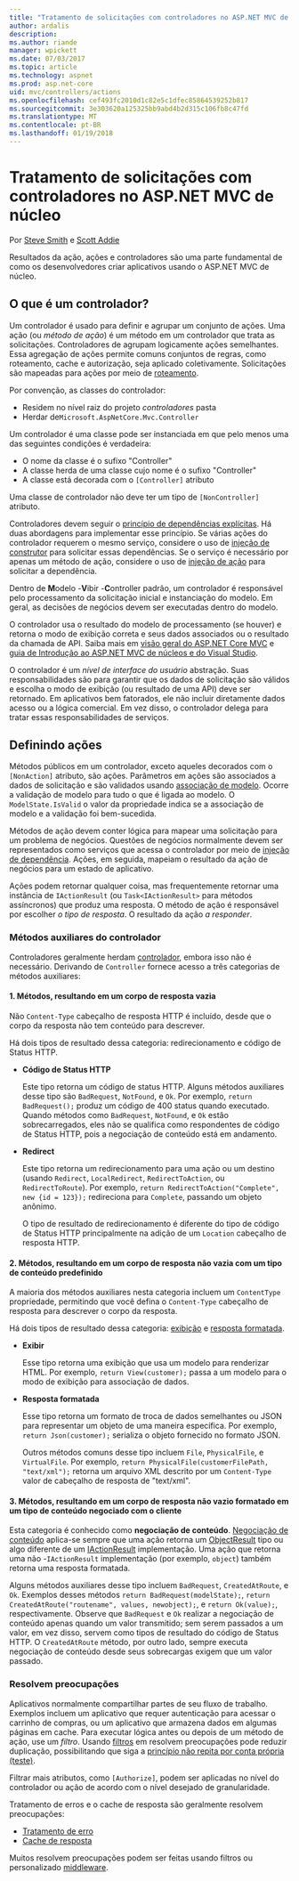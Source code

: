 ```yaml
---
title: "Tratamento de solicitações com controladores no ASP.NET MVC de núcleo"
author: ardalis
description: 
ms.author: riande
manager: wpickett
ms.date: 07/03/2017
ms.topic: article
ms.technology: aspnet
ms.prod: asp.net-core
uid: mvc/controllers/actions
ms.openlocfilehash: cef493fc2010d1c82e5c1dfec85864539252b817
ms.sourcegitcommit: 3e303620a125325bb9abd4b2d315c106fb8c47fd
ms.translationtype: MT
ms.contentlocale: pt-BR
ms.lasthandoff: 01/19/2018
---
```

# <a name="handling-requests-with-controllers-in-aspnet-core-mvc"></a>Tratamento de solicitações com controladores no ASP.NET MVC de núcleo

Por [Steve Smith](https://ardalis.com/) e [Scott Addie](https://github.com/scottaddie)

Resultados da ação, ações e controladores são uma parte fundamental de como os desenvolvedores criar aplicativos usando o ASP.NET MVC de núcleo.

## <a name="what-is-a-controller"></a>O que é um controlador?

Um controlador é usado para definir e agrupar um conjunto de ações. Uma ação (ou *método de ação*) é um método em um controlador que trata as solicitações. Controladores de agrupam logicamente ações semelhantes. Essa agregação de ações permite comuns conjuntos de regras, como roteamento, cache e autorização, seja aplicado coletivamente. Solicitações são mapeadas para ações por meio de [roteamento](xref:mvc/controllers/routing).

Por convenção, as classes do controlador:
* Residem no nível raiz do projeto *controladores* pasta
* Herdar de`Microsoft.AspNetCore.Mvc.Controller`

Um controlador é uma classe pode ser instanciada em que pelo menos uma das seguintes condições é verdadeira:
* O nome da classe é o sufixo "Controller"
* A classe herda de uma classe cujo nome é o sufixo "Controller"
* A classe está decorada com o `[Controller]` atributo

Uma classe de controlador não deve ter um tipo de `[NonController]` atributo.

Controladores devem seguir o [princípio de dependências explícitas](http://deviq.com/explicit-dependencies-principle/). Há duas abordagens para implementar esse princípio. Se várias ações do controlador requerem o mesmo serviço, considere o uso de [injeção de construtor](xref:mvc/controllers/dependency-injection#constructor-injection) para solicitar essas dependências. Se o serviço é necessário por apenas um método de ação, considere o uso de [injeção de ação](xref:mvc/controllers/dependency-injection#action-injection-with-fromservices) para solicitar a dependência.

Dentro de **M**odelo -**V**ibir -**C**ontroller padrão, um controlador é responsável pelo processamento da solicitação inicial e instanciação do modelo. Em geral, as decisões de negócios devem ser executadas dentro do modelo.

O controlador usa o resultado do modelo de processamento (se houver) e retorna o modo de exibição correta e seus dados associados ou o resultado da chamada de API. Saiba mais em [visão geral do ASP.NET Core MVC](xref:mvc/overview) e [guia de Introdução ao ASP.NET MVC de núcleos e do Visual Studio](xref:tutorials/first-mvc-app/start-mvc).

O controlador é um *nível de interface do usuário* abstração. Suas responsabilidades são para garantir que os dados de solicitação são válidos e escolha o modo de exibição (ou resultado de uma API) deve ser retornado. Em aplicativos bem fatorados, ele não incluir diretamente dados acesso ou a lógica comercial. Em vez disso, o controlador delega para tratar essas responsabilidades de serviços.

## <a name="defining-actions"></a>Definindo ações

Métodos públicos em um controlador, exceto aqueles decorados com o `[NonAction]` atributo, são ações. Parâmetros em ações são associados a dados de solicitação e são validados usando [associação de modelo](xref:mvc/models/model-binding). Ocorre a validação de modelo para tudo o que é ligada ao modelo. O `ModelState.IsValid` o valor da propriedade indica se a associação de modelo e a validação foi bem-sucedida.

Métodos de ação devem conter lógica para mapear uma solicitação para um problema de negócios. Questões de negócios normalmente devem ser representados como serviços que acessa o controlador por meio de [injeção de dependência](xref:mvc/controllers/dependency-injection). Ações, em seguida, mapeiam o resultado da ação de negócios para um estado de aplicativo.

Ações podem retornar qualquer coisa, mas frequentemente retornar uma instância de `IActionResult` (ou `Task<IActionResult>` para métodos assíncronos) que produz uma resposta. O método de ação é responsável por escolher *o tipo de resposta*. O resultado da ação *a responder*.

### <a name="controller-helper-methods"></a>Métodos auxiliares do controlador

Controladores geralmente herdam [controlador](https://docs.microsoft.com/aspnet/core/api/microsoft.aspnetcore.mvc.controller), embora isso não é necessário. Derivando de `Controller` fornece acesso a três categorias de métodos auxiliares:

#### <a name="1-methods-resulting-in-an-empty-response-body"></a>1. Métodos, resultando em um corpo de resposta vazia

Não `Content-Type` cabeçalho de resposta HTTP é incluído, desde que o corpo da resposta não tem conteúdo para descrever.

Há dois tipos de resultado dessa categoria: redirecionamento e código de Status HTTP.

* **Código de Status HTTP**

    Este tipo retorna um código de status HTTP. Alguns métodos auxiliares desse tipo são `BadRequest`, `NotFound`, e `Ok`. Por exemplo, `return BadRequest();` produz um código de 400 status quando executado. Quando métodos como `BadRequest`, `NotFound`, e `Ok` estão sobrecarregados, eles não se qualifica como respondentes de código de Status HTTP, pois a negociação de conteúdo está em andamento.

* **Redirect**

    Este tipo retorna um redirecionamento para uma ação ou um destino (usando `Redirect`, `LocalRedirect`, `RedirectToAction`, ou `RedirectToRoute`). Por exemplo, `return RedirectToAction("Complete", new {id = 123});` redireciona para `Complete`, passando um objeto anônimo.

    O tipo de resultado de redirecionamento é diferente do tipo de código de Status HTTP principalmente na adição de um `Location` cabeçalho de resposta HTTP.

#### <a name="2-methods-resulting-in-a-non-empty-response-body-with-a-predefined-content-type"></a>2. Métodos, resultando em um corpo de resposta não vazia com um tipo de conteúdo predefinido

A maioria dos métodos auxiliares nesta categoria incluem um `ContentType` propriedade, permitindo que você defina o `Content-Type` cabeçalho de resposta para descrever o corpo da resposta.

Há dois tipos de resultado dessa categoria: [exibição](xref:mvc/views/overview) e [resposta formatada](xref:mvc/models/formatting).

* **Exibir**

    Esse tipo retorna uma exibição que usa um modelo para renderizar HTML. Por exemplo, `return View(customer);` passa a um modelo para o modo de exibição para associação de dados.

* **Resposta formatada**

    Esse tipo retorna um formato de troca de dados semelhantes ou JSON para representar um objeto de uma maneira específica. Por exemplo, `return Json(customer);` serializa o objeto fornecido no formato JSON.
    
    Outros métodos comuns desse tipo incluem `File`, `PhysicalFile`, e `VirtualFile`. Por exemplo, `return PhysicalFile(customerFilePath, "text/xml");` retorna um arquivo XML descrito por um `Content-Type` valor de cabeçalho de resposta de "text/xml".

#### <a name="3-methods-resulting-in-a-non-empty-response-body-formatted-in-a-content-type-negotiated-with-the-client"></a>3. Métodos, resultando em um corpo de resposta não vazio formatado em um tipo de conteúdo negociado com o cliente

Esta categoria é conhecido como **negociação de conteúdo**. [Negociação de conteúdo](xref:mvc/models/formatting#content-negotiation) aplica-se sempre que uma ação retorna um [ObjectResult](https://docs.microsoft.com/aspnet/core/api/microsoft.aspnetcore.mvc.objectresult) tipo ou algo diferente de um [IActionResult](https://docs.microsoft.com/aspnet/core/api/microsoft.aspnetcore.mvc.iactionresult) implementação. Uma ação que retorna uma não -`IActionResult` implementação (por exemplo, `object`) também retorna uma resposta formatada.

Alguns métodos auxiliares desse tipo incluem `BadRequest`, `CreatedAtRoute`, e `Ok`. Exemplos desses métodos `return BadRequest(modelState);`, `return CreatedAtRoute("routename", values, newobject);`, e `return Ok(value);`, respectivamente. Observe que `BadRequest` e `Ok` realizar a negociação de conteúdo apenas quando um valor transmitido; sem serem passados a um valor, em vez disso, servem como tipos de resultado do código de Status HTTP. O `CreatedAtRoute` método, por outro lado, sempre executa negociação de conteúdo desde seus sobrecargas exigem que um valor passado.

### <a name="cross-cutting-concerns"></a>Resolvem preocupações

Aplicativos normalmente compartilhar partes de seu fluxo de trabalho. Exemplos incluem um aplicativo que requer autenticação para acessar o carrinho de compras, ou um aplicativo que armazena dados em algumas páginas em cache. Para executar lógica antes ou depois de um método de ação, use um *filtro*. Usando [filtros](xref:mvc/controllers/filters) em resolvem preocupações pode reduzir duplicação, possibilitando que siga a [princípio não repita por conta própria (teste)](http://deviq.com/don-t-repeat-yourself/).

Filtrar mais atributos, como `[Authorize]`, podem ser aplicadas no nível do controlador ou ação de acordo com o nível desejado de granularidade.

Tratamento de erros e o cache de resposta são geralmente resolvem preocupações:
   * [Tratamento de erro](xref:mvc/controllers/filters#exception-filters)
   * [Cache de resposta](xref:performance/caching/response)

Muitos resolvem preocupações podem ser feitas usando filtros ou personalizado [middleware](xref:fundamentals/middleware).
